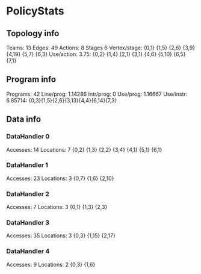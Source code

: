 # PolicyStats
## Topology info
Teams:		13
Edges:		49
Actions:	8
Stages		6
Vertex/stage:	{0,1} {1,5} {2,6} {3,9} {4,19} {5,7} {6,3} 
Use/action:	3.75: {0,2} {1,4} {2,1} {3,1} {4,6} {5,10} {6,5} {7,1} 

## Program info
Programs:	42
Line/prog:	1.14286
Intr/prog:	0
Use/prog:	1.16667
Use/instr:	6.85714: {0,3}{1,5}{2,6}{3,13}{4,4}{6,14}{7,3}

## Data info

### DataHandler 0
Accesses:	14
Locations:	7
{0,2} {1,3} {2,2} {3,4} {4,1} {5,1} {6,1} 

### DataHandler 1
Accesses:	23
Locations:	3
{0,7} {1,6} {2,10} 

### DataHandler 2
Accesses:	7
Locations:	3
{0,1} {1,3} {2,3} 

### DataHandler 3
Accesses:	35
Locations:	3
{0,3} {1,15} {2,17} 

### DataHandler 4
Accesses:	9
Locations:	2
{0,3} {1,6} 